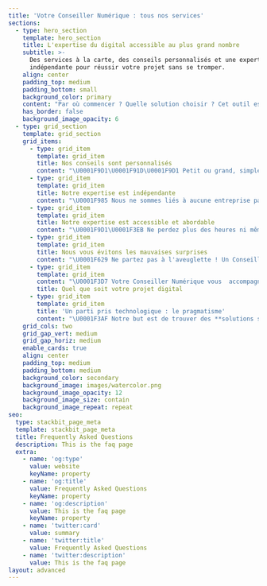 ```yaml
---
title: 'Votre Conseiller Numérique : tous nos services'
sections:
  - type: hero_section
    template: hero_section
    title: L'expertise du digital accessible au plus grand nombre
    subtitle: >-
      Des services à la carte, des conseils personnalisés et une expertise
      indépendante pour réussir votre projet sans se tromper.
    align: center
    padding_top: medium
    padding_bottom: small
    background_color: primary
    content: "Par où commencer ? Quelle solution choisir ? Cet outil est-il vraiment adapté ? À qui faire appel ? Comment évaluer techniquement cette offre ? Le prix est-il justifié ? Voilà **autant de questions qu'on se pose souvent au démarrage d'un projet**. Le rôle de Votre Conseiller Numérique est justement d'y répondre. **Mettez toutes les chances de votre côté** pour réussir votre projet \U0001F3C6\n"
    has_border: false
    background_image_opacity: 6
  - type: grid_section
    template: grid_section
    grid_items:
      - type: grid_item
        template: grid_item
        title: Nos conseils sont personnalisés
        content: "\U0001F9D1‍\U0001F91D‍\U0001F9D1 Petit ou grand, simple ou complexe, votre projet est unique et nous savons qu'il est important pour vous.\n\nAussi, nous privilégions toujours une écoute approfondie de votre besoin qui se traduit en recommandations claires, précises, et surtout opérationnelles !\n\nVotre Conseiller Numérique est un **interlocuteur unique qui mobilise notre réseau** de compétences pour répondre à vos questions ou suivre votre projet digital.\n"
      - type: grid_item
        template: grid_item
        title: Notre expertise est indépendante
        content: "\U0001F985 Nous ne sommes liés à aucune entreprise particulière, ne touchons aucune commission et n'avons aucun intérêt à vous orienter vers une solution qui ne vous correspondrait pas pleinement. Seul votre intérêt compte !\n\nVotre Conseiller Numérique est là pour **vous faire économisez du temps et de l'argent !** \n"
      - type: grid_item
        template: grid_item
        title: Notre expertise est accessible et abordable
        content: "\U0001F9D1‍\U0001F3EB Ne perdez plus des heures ni même des journées à lire tout et son contraire sur internet au point de ne plus savoir par où commencer. Une **veille technologique constante** nous permet d'identifier rapidement les solutions en adéquation avec votre projet.\n\nNe vous fiez pas seulement aux belles présentations PowerPoint, aux maquettes qui \"en jettent\" ou au baratin jargonneux qui n'est souvent là que pour vous impressionner. Nous, nous allons droit à l'essentiel et c'est aussi pour cela que **nos tarifs sont particulièrement abordables.**\n\nNous ne perdons pas de temps à rédiger un cahier de charges de deux cents pages que personne ne lit ou à vous produire de \"jolies slides\". Nos recommandations sont **claires, compréhensible et opérationnelles**.\n"
      - type: grid_item
        template: grid_item
        title: Nous vous évitons les mauvaises surprises
        content: "\U0001F629 Ne partez pas à l'aveuglette ! Un Conseiller Numérique, c'est la meilleure **garantie d'éviter les déconvenues** : les projets qui s'éternisent ou échouent, les prestataires qui vous font faux bond ou vous baladent, car le client de toute façon \"n'y comprend rien\".\n\nLa plupart des entreprises de services numériques font bien leur travail, pas nécessairement les plus grandes ou les plus connues. Mais les agences de communication digitale qui vous facturent des sommes exorbitantes pour un travail parfois très simple ne sont pas rares.\n\nQuoi de plus exaspérant qu'un prestataire qui, une fois le devis signé, fait preuve de mauvaise volonté avec des réponses du type : c'est difficile à faire, on a besoin de deux journées de développement supplémentaires, mais pas avant la semaine prochaine ; le dev est sur un autre projet ; ajoutez un ticket et je vais regarder ; je vous envoie un nouveau devis...\n"
      - type: grid_item
        template: grid_item
        content: "\U0001F3D7️ Votre Conseiller Numérique vous  accompagne sur tout type de projets : **site internet, application mobile, plateforme métier, publicité digitale,** référencement naturel, production de contenus, informatique réseau, sécurité de votre système d'information, protection des données personnelles, recherche de prestataires, analyse des offres, audits.\nÀ tout moment, il peut mobiliser notre réseau de compétences pour s'adapter à votre besoin et vous aider à faire les bons choix !\nQue votre projet soit gros ou petit, simple ou complexe, se monte à quelques centaines ou plusieurs dizaines de milliers d'euros, **nous déployons la même rigueur pour vous aider à le réussir.**\n"
        title: Quel que soit votre projet digital
      - type: grid_item
        template: grid_item
        title: 'Un parti pris technologique : le pragmatisme'
        content: "\U0001F3AF Notre but est de trouver des **solutions simples et efficaces** qui répondent à votre besoin, quelles soient sur votre poste de travail, votre réseau, votre mobile, chez un hébergeur ou dans le cloud.\n\nSi des solutions libres, bien documentées et adossées à des communautés actives, tant mieux ! Si elles sont à la fois **rapides, souples et solides**, c'est encore mieux ! Mais le meilleur parti pris est toujours celui du pragmatisme, c’est-à-dire la capacité à s'adapter au contexte et à faire le maximum avec les moyens dont on dispose.\n\nPour un même projet, les choix peuvent être radicalement différents. Parfois, une solution internalisée s'impose pour préserver votre indépendance ; d'autres fois un ou plusieurs outils cloud vous feront gagner énormément de temps.\n\nComme dans un **Rubiks Cub,** les combinaisons sont innombrables. Nous les évaluons et trouvons celles qui s'emboitent bien !\n"
    grid_cols: two
    grid_gap_vert: medium
    grid_gap_horiz: medium
    enable_cards: true
    align: center
    padding_top: medium
    padding_bottom: medium
    background_color: secondary
    background_image: images/watercolor.png
    background_image_opacity: 12
    background_image_size: contain
    background_image_repeat: repeat
seo:
  type: stackbit_page_meta
  template: stackbit_page_meta
  title: Frequently Asked Questions
  description: This is the faq page
  extra:
    - name: 'og:type'
      value: website
      keyName: property
    - name: 'og:title'
      value: Frequently Asked Questions
      keyName: property
    - name: 'og:description'
      value: This is the faq page
      keyName: property
    - name: 'twitter:card'
      value: summary
    - name: 'twitter:title'
      value: Frequently Asked Questions
    - name: 'twitter:description'
      value: This is the faq page
layout: advanced
---
```

